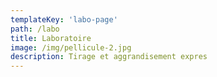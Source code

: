 ```yaml
---
templateKey: 'labo-page'
path: /labo
title: Laboratoire
image: /img/pellicule-2.jpg
description: Tirage et aggrandisement expres
---
```

